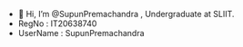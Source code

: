 - 👋 Hi, I’m @SupunPremachandra , Undergraduate at SLIIT.
- RegNo : IT20638740
- UserName : SupunPremachandra 


<!---
SupunPremachandra/SupunPremachandra is a ✨ special ✨ repository because its `README.md` (this file) appears on your GitHub profile.
You can click the Preview link to take a look at your changes.
--->
